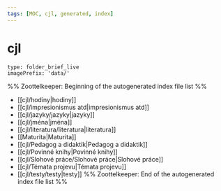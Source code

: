 ```yaml
---
tags: [MOC, cjl, generated, index]
---
```

# cjl
```ccard
type: folder_brief_live
imagePrefix: 'data/'
```
%% Zoottelkeeper: Beginning of the autogenerated index file list  %%
-  [[cjl/hodiny|hodiny]]
-  [[cjl/impresionismus atd|impresionismus atd]]
-  [[cjl/jazyky/jazyky|jazyky]]
-  [[cjl/jména|jména]]
-  [[cjl/literatura/literatura|literatura]]
-  [[Maturita|Maturita]]
-  [[cjl/Pedagog a didaktik|Pedagog a didaktik]]
-  [[cjl/Povinné knihy|Povinné knihy]]
-  [[cjl/Slohové práce/Slohové práce|Slohové práce]]
-  [[cjl/Témata projevu|Témata projevu]]
-  [[cjl/testy/testy|testy]]
%% Zoottelkeeper: End of the autogenerated index file list  %%
